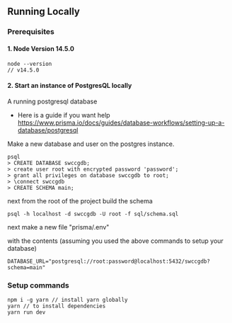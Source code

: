 ## Running Locally

### Prerequisites

#### 1. Node Version 14.5.0

```
node --version
// v14.5.0
```

#### 2. Start an instance of PostgresQL locally

A running postgresql database

- Here is a guide if you want help https://www.prisma.io/docs/guides/database-workflows/setting-up-a-database/postgresql

Make a new database and user on the postgres instance.

```
psql
> CREATE DATABASE swccgdb;
> create user root with encrypted password 'password';
> grant all privileges on database swccgdb to root;
> \connect swccgdb
> CREATE SCHEMA main;
```

next from the root of the project build the schema

```
psql -h localhost -d swccgdb -U root -f sql/schema.sql
```

next make a new file "prisma/.env"

with the contents (assuming you used the above commands to setup your database)

```
DATABASE_URL="postgresql://root:password@localhost:5432/swccgdb?schema=main"
```

### Setup commands

```
npm i -g yarn // install yarn globally
yarn // to install dependencies
yarn run dev
```
